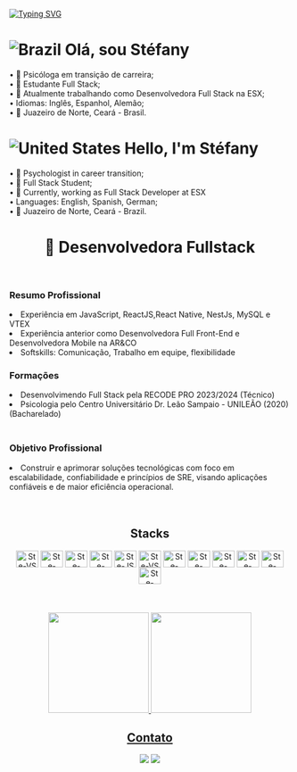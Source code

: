 
 [![Typing SVG](https://readme-typing-svg.herokuapp.com?font=Fira+Code&pause=1000&color=1D950E&random=false&width=435&lines=Welcome!+I'm+St%C3%A9fany+Marques+%F0%9F%91%8B)](https://git.io/typing-svg)

# ![Brazil](https://raw.githubusercontent.com/stevenrskelton/flag-icon/master/png/16/country-4x3/br.png "Brazil") Olá, sou Stéfany
• 🔱 Psicóloga em transição de carreira;<br>• 📝 Estudante Full Stack;<br>• 📝 Atualmente trabalhando como Desenvolvedora Full Stack na ESX;<br>• Idiomas: Inglês, Espanhol, Alemão;
<br>• 📍 Juazeiro de Norte, Ceará - Brasil. 
# ![United States](https://raw.githubusercontent.com/stevenrskelton/flag-icon/master/png/16/country-4x3/us.png "United States") Hello, I'm Stéfany 
• 🔱 Psychologist in career transition;<br>• 📝 Full Stack Student;<br>• 📝 Currently, working as Full Stack Developer at ESX<br>•
 Languages: English, Spanish, German;<br>
 • 📍 Juazeiro de Norte, Ceará - Brazil.

<img align="right">
<div align="center">

# 🚀 Desenvolvedora Fullstack 

<br>

<div align="left">
<h3> Resumo Profissional</h3>
<li> Experiência em JavaScript, ReactJS,React Native, NestJs, MySQL e VTEX </li>
<li> Experiência anterior como Desenvolvedora Full Front-End e Desenvolvedora Mobile na AR&CO </li>
<li> Softskills: Comunicação, Trabalho em equipe, flexibilidade </li>


<h3> <strong> Formações </strong> </h3> 
<li> Desenvolvimendo Full Stack pela RECODE PRO 2023/2024 (Técnico) </li>
<li> Psicologia pelo Centro Universitário Dr. Leão Sampaio - UNILEÃO (2020) (Bacharelado) </li>ㅤ 


<h3>Objetivo Profissional </h3>
<li> Construir e aprimorar soluções tecnológicas com foco em escalabilidade, confiabilidade e princípios de SRE, visando aplicações confiáveis e de maior eficiência operacional. </li>

</div><br>


<div style="display: inline_block" align = "center"><br> 
  <h2> Stacks </h2>
  <img align="center" alt="Ste-VS" height="30" width="40" src="https://cdn.jsdelivr.net/gh/devicons/devicon/icons/vscode/vscode-original.svg">  
  <img align="center" alt="Ste-Html" height="30" width="40" src="https://cdn.jsdelivr.net/gh/devicons/devicon/icons/html5/html5-original.svg">
  <img align="center" alt="Ste-CSS" height="30" width="40" src="https://cdn.jsdelivr.net/gh/devicons/devicon/icons/css3/css3-original.svg">
 <img align="center" alt="Ste-bootstrap" height="30" width="40" src="https://cdn.jsdelivr.net/gh/devicons/devicon/icons/bootstrap/bootstrap-original.svg">  
  <img align="center" alt="Ste-JS" height="30" width="40" src="https://cdn.jsdelivr.net/gh/devicons/devicon/icons/javascript/javascript-plain.svg"> 
  <img align="center" alt="Ste-VS" height="30" width="40" src="https://skillicons.dev/icons?i=github">  
  <img align="center" alt="Ste-Java" height="30" width="40" src="https://cdn.jsdelivr.net/gh/devicons/devicon/icons/java/java-original.svg"> 
  <img align="center" alt="Ste-Linux" height="30" width="40" src="https://cdn.jsdelivr.net/gh/devicons/devicon/icons/linux/linux-original.svg">   
  <img align="center" alt="Ste-Mysql" height="30" width="40" src="https://cdn.jsdelivr.net/gh/devicons/devicon/icons/mysql/mysql-original.svg"> 
  <img align="center" alt="Ste-Nodejs" height="30" width="40" src="https://cdn.jsdelivr.net/gh/devicons/devicon/icons/nodejs/nodejs-original.svg">
  <img align="center" alt="Ste-react" height="30" width="40" src="https://cdn.jsdelivr.net/gh/devicons/devicon/icons/react/react-original.svg">
  <img align="center" alt="Ste-nextjs" height="30" width="40" src="https://miro.medium.com/v2/resize:fit:720/format:webp/1*W0fC854FAMD1EP60bnl2lg.png">
</div><br>
<br><br>
<div align = "center">  
<a href="https://github.com/Stephmarquess">
<img loading="lazy" height="180em" src="https://github-readme-stats.vercel.app/api/top-langs/?username=Stephmarquess&layout=compact&langs_count=7&theme=dracula&title_color=32CD32"/>
<img loading="lazy" height="180em" src="https://github-readme-stats.vercel.app/api?username=Stephmarquess&show_icons=true&theme=dracula&include_all_commits=true&count_private=true&title_color=32CD32"/>
</div>    
  
  <h2> Contato </h2>
  <a href="https://www.linkedin.com/in/st%C3%A9fany-marques/" target="_blank"><img src="https://img.shields.io/badge/-LinkedIn-%230077B5?style=for-the-badge&logo=linkedin&logoColor=white" target="_blank"></a>
  <a href =mailto:smouramkt@gmail.com><img src="https://img.shields.io/badge/-Gmail-%23333?style=for-the-badge&logo=gmail&logoColor=white" target="_blank"></a>
</div>
